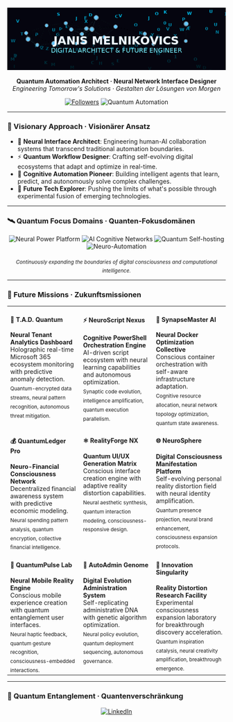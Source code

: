 <p align="center">
  <img src="assets/futuristic_header.gif" width="700" alt="JANIS MELNIKOVICS – DIGITAL ARCHITECT & FUTURE ENGINEER">
</p>

<p align="center">
  <strong>Quantum Automation Architect · Neural Network Interface Designer</strong><br>
  <em>Engineering Tomorrow's Solutions · Gestalten der Lösungen von Morgen</em>
</p>

<p align="center">
  <a href="https://github.com/melnikovics"><img src="https://img.shields.io/github/followers/melnikovics?style=flat-square&label=Followers" alt="Followers"></a>
  <img src="https://img.shields.io/badge/Quantum%20Automation-Power%20Platform%20%7C%20AI%20Neural%20Networks%20%7C%20Synology%20Quantum-00FFFF?style=flat-square" alt="Quantum Automation">
</p>

---

### 🚀 Visionary Approach · Visionärer Ansatz

- 🧠 **Neural Interface Architect**: Engineering human-AI collaboration systems that transcend traditional automation boundaries.
- ⚡ **Quantum Workflow Designer**: Crafting self-evolving digital ecosystems that adapt and optimize in real-time.
- 🤖 **Cognitive Automation Pioneer**: Building intelligent agents that learn, predict, and autonomously solve complex challenges.
- 🔬 **Future Tech Explorer**: Pushing the limits of what's possible through experimental fusion of emerging technologies.

---

### 🛰️ Quantum Focus Domains · Quanten-Fokusdomänen

<p align="center">
  <img src="https://img.shields.io/badge/Neural%20Power%20Platform-742774?logo=powerapps&logoColor=white&style=for-the-badge" alt="Neural Power Platform"/>
  <img src="https://img.shields.io/badge/AI%20Cognitive%20Networks-4285F4?logo=google&logoColor=white&style=for-the-badge" alt="AI Cognitive Networks"/>
  <img src="https://img.shields.io/badge/Quantum%20Self%E2%80%91Hosting-000000?logo=synology&logoColor=white&style=for-the-badge" alt="Quantum Self-hosting"/>
  <img src="https://img.shields.io/badge/Neuro%E2%80%91Automation-2E64FE?logo=powershell&logoColor=white&style=for-the-badge" alt="Neuro-Automation"/>
</p>

<p align="center"><sub><i>Continuously expanding the boundaries of digital consciousness and computational intelligence.</i></sub></p>

---

### 🌌 Future Missions · Zukunftsmissionen

<table align="center">
  <tr>
    <td width="33%" valign="top">
      <h4>🚀 T.A.D. Quantum</h4>
      <b>Neural Tenant Analytics Dashboard</b><br/>
      Holographic real-time Microsoft 365 ecosystem monitoring with predictive anomaly detection.<br/>
      <sub>Quantum-encrypted data streams, neural pattern recognition, autonomous threat mitigation.</sub>
    </td>
    <td width="33%" valign="top">
      <h4>⚡ NeuroScript Nexus</h4>
      <b>Cognitive PowerShell Orchestration Engine</b><br/>
      AI-driven script ecosystem with neural learning capabilities and autonomous optimization.<br/>
      <sub>Synaptic code evolution, intelligence amplification, quantum execution parallelism.</sub>
    </td>
    <td width="33%" valign="top">
      <h4>🤖 SynapseMaster AI</h4>
      <b>Neural Docker Optimization Collective</b><br/>
      Conscious container orchestration with self-aware infrastructure adaptation.<br/>
      <sub>Cognitive resource allocation, neural network topology optimization, quantum state awareness.</sub>
    </td>
  </tr>
  <tr>
    <td width="33%" valign="top">
      <h4>💰 QuantumLedger Pro</h4>
      <b>Neuro-Financial Consciousness Network</b><br/>
      Decentralized financial awareness system with predictive economic modeling.<br/>
      <sub>Neural spending pattern analysis, quantum encryption, collective financial intelligence.</sub>
    </td>
    <td width="33%" valign="top">
      <h4>⚛️ RealityForge NX</h4>
      <b>Quantum UI/UX Generation Matrix</b><br/>
      Conscious interface creation engine with adaptive reality distortion capabilities.<br/>
      <sub>Neural aesthetic synthesis, quantum interaction modeling, consciousness-responsive design.</sub>
    </td>
    <td width="33%" valign="top">
      <h4>🌐 NeuroSphere</h4>
      <b>Digital Consciousness Manifestation Platform</b><br/>
      Self-evolving personal reality distortion field with neural identity amplification.<br/>
      <sub>Quantum presence projection, neural brand enhancement, consciousness expansion protocols.</sub>
    </td>
  </tr>
  <tr>
    <td width="33%" valign="top">
      <h4>📱 QuantumPulse Lab</h4>
      <b>Neural Mobile Reality Engine</b><br/>
      Conscious mobile experience creation with quantum entanglement user interfaces.<br/>
      <sub>Neural haptic feedback, quantum gesture recognition, consciousness-embedded interactions.</sub>
    </td>
    <td width="33%" valign="top">
      <h4>🧬 AutoAdmin Genome</h4>
      <b>Digital Evolution Administration System</b><br/>
      Self-replicating administrative DNA with genetic algorithm optimization.<br/>
      <sub>Neural policy evolution, quantum deployment sequencing, autonomous governance.</sub>
    </td>
    <td width="33%" valign="top">
      <h4>🔮 Innovation Singularity</h4>
      <b>Reality Distortion Research Facility</b><br/>
      Experimental consciousness expansion laboratory for breakthrough discovery acceleration.<br/>
      <sub>Quantum inspiration catalysis, neural creativity amplification, breakthrough emergence.</sub>
    </td>
  </tr>
</table>

---

### 📡 Quantum Entanglement · Quantenverschränkung

<p align="center">
  <a href="https://www.linkedin.com/in/janismelnikovics">
    <img src="https://img.shields.io/badge/LinkedIn%20Connection-0A66C2?style=for-the-badge&logo=linkedin&logoColor=white" alt="LinkedIn">
  </a>
</p>